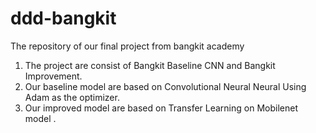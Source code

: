 # ddd-bangkit
The repository of our final project from bangkit academy

1. The project are consist of Bangkit Baseline CNN and Bangkit Improvement.
2. Our baseline model are based on Convolutional Neural Neural Using Adam as the optimizer.
3. Our improved model are based on Transfer Learning on Mobilenet model . 
